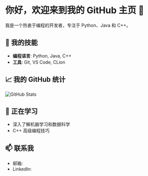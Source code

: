 # 你好，欢迎来到我的 GitHub 主页 👋

我是一个热衷于编程的开发者，专注于 Python、Java 和 C++。

## 🚀 我的技能
- **编程语言**: Python, Java, C++
- **工具**: Git, VS Code, CLion

## 📈 我的 GitHub 统计
![GitHub Stats](https://github-readme-stats.vercel.app/api?username=Khaoden&show_icons=true&theme=radical)

## 🌱 正在学习
- 深入了解机器学习和数据科学
- C++ 高级编程技巧

## 📫 联系我
- 邮箱: 
- LinkedIn: 
